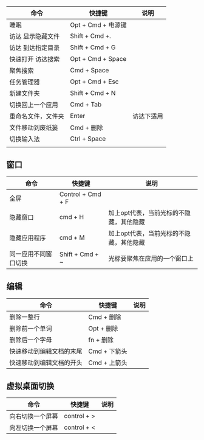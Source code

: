 | 命令               | 快捷键             | 说明       |
| ------------------ | ------------------ | ---------- |
| 睡眠               | Opt + Cmd + 电源键 |            |
| 访达 显示隐藏文件  | Shift + Cmd +.     |            |
| 访达 到达指定目录  | Shift + Cmd + G    |            |
| 快速打开 访达搜索  | Opt + Cmd + Space  |            |
| 聚焦搜索           | Cmd + Space        |            |
| 任务管理器         | Opt + Cmd + Esc    |            |
| 新建文件夹         | Shift + Cmd + N    |            |
| 切换回上一个应用   | Cmd + Tab          |            |
| 重命名文件，文件夹 | Enter              | 访达下适用 |
| 文件移动到废纸篓   | Cmd + 删除         |            |
| 切换输入法         | Ctrl + Space       |            |
|                    |                    |            |

## 窗口

| 命令                 | 快捷键            | 说明                                    |
| -------------------- | ----------------- | --------------------------------------- |
| 全屏                 | Control + Cmd + F |                                         |
| 隐藏窗口             | cmd + H           | 加上opt代表，当前光标的不隐藏，其他隐藏 |
| 隐藏应用程序         | cmd + M           | 加上opt代表，当前光标的不隐藏，其他隐藏 |
| 同一应用不同窗口切换 | Shift + Cmd + ~   | 光标要聚焦在应用的一个窗口上            |



## 编辑

| 命令                     | 快捷键       | 说明 |
| ------------------------ | ------------ | ---- |
| 删除一整行               | Cmd + 删除   |      |
| 删除前一个单词           | Opt + 删除   |      |
| 删除后一个字母           | fn + 删除    |      |
| 快速移动到编辑文档的末尾 | Cmd + 下箭头 |      |
| 快速移动到编辑文档的开头 | Cmd + 上箭头 |      |

## 虚拟桌面切换

| 命令             | 快捷键      | 说明 |
| ---------------- | ----------- | ---- |
| 向右切换一个屏幕 | control + > |      |
| 向左切换一个屏幕 | control + < |      |


